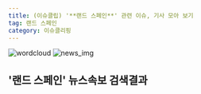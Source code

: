 ```yaml
---
title: (이슈클립) '**랜드 스페인**' 관련 이슈, 기사 모아 보기
tag: 랜드 스페인
category: 이슈클리핑
---
```

![wordcloud](https://s3.ap-northeast-2.amazonaws.com/lyrics101-wordcloud/2018-09-09-1536429128.png)
![news_img](https://user-images.githubusercontent.com/42597476/44507050-1206f400-a6e4-11e8-8d98-7ffbfebb353f.png)
## **'**랜드 스페인**'** 뉴스속보 검색결과

